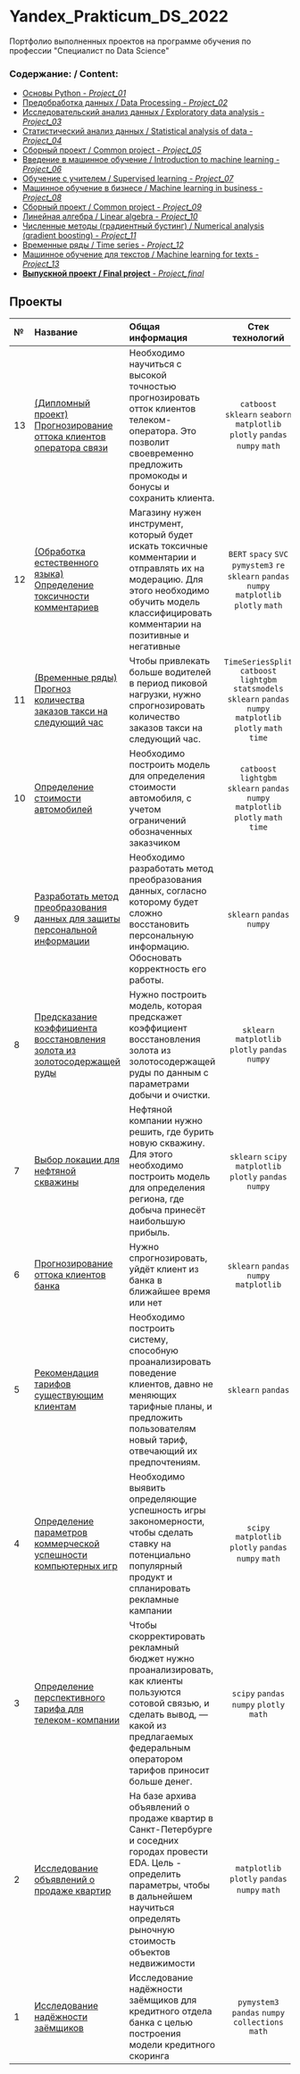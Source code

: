 # Yandex_Prakticum_DS_2022
Портфолио выполненных проектов на программе обучения по профессии "Специалист по Data Science"

### Содержание: / Content:

  - [Основы Python - *Project_01*](Музыка%20больших%20городов)
  - [Предобработка данных / Data Processing - *Project_02*](Исследование%20надежности%20заемщиков)
  - [Исследовательский анализ данных / Exploratory data analysis - *Project_03*](Исследование%20объявлений%20о%20продаже%20квартир)
  - [Статистический анализ данных / Statistical analysis of data - *Project_04*](Определение%20перспективного%20тарифа%20для%20телеком-компании)
  - [Сборный проект / Common project - *Project_05*](Исследование%20продаж%20компьютерных%20игр)
  - [Введение в машинное обучение / Introduction to machine learning  - *Project_06*](05_ml_intro_mobile_tariffs)
  - [Обучение с учителем / Supervised learning  - *Project_07*](06_customer_churn_forecasting)
  - [Машинное обучение в бизнесе / Machine learning in business  - *Project_08*](07_ml_for_business_oil_bores)
  - [Сборный проект / Common project  - *Project_09*](08_gold_recovery)
  - [Линейная алгебра / Linear algebra  - *Project_10*](09_linear_algebra)
  - [Численные методы (градиентный бустинг) / Numerical analysis (gradient boosting)  - *Project_11*](10_cars_cost_determining)
  - [Временные ряды / Time series  - *Project_12*](11_time_series_taxi_orders_forecasting)
  - [Машинное обучение для текстов / Machine learning for texts  - *Project_13*](12_nlp_toxic_texts)
  - [**Выпускной проект / Final project**  - *Project_final*](13_graduate_project_telecom_customer_churn)

## Проекты

|№| Название | Общая информация | Стек технологий |
|:---|:-------------------|:----------------------------------------------------------|:-----------:|
|13  |[(Дипломный проект) Прогнозирование оттока клиентов оператора связи](13_graduate_project_telecom_customer_churn)|Необходимо научиться с высокой точностью прогнозировать отток клиентов телеком-оператора. Это позволит своевременно предложить промокоды и бонусы и сохранить клиента.|`catboost` `sklearn` `seaborn` `matplotlib` `plotly` `pandas` `numpy` `math`|
|12  |[(Обработка естественного языка) Определение токсичности комментариев](12_nlp_toxic_texts)|Магазину нужен инструмент, который будет искать токсичные комментарии и отправлять их на модерацию. Для этого необходимо обучить модель классифицировать комментарии на позитивные и негативные|`BERT` `spacy` `SVC` `pymystem3` `re` `sklearn` `pandas` `numpy` `matplotlib` `plotly` `math`|
|11  |[(Временные ряды) Прогноз количества заказов такси на следующий час](11_time_series_taxi_orders_forecasting)|Чтобы привлекать больше водителей в период пиковой нагрузки, нужно спрогнозировать количество заказов такси на следующий час.|`TimeSeriesSplit` `catboost` `lightgbm` `statsmodels` `sklearn` `pandas` `numpy` `matplotlib` `plotly` `math` `time`|
|10  |[Определение стоимости автомобилей](10_cars_cost_determining)|Необходимо построить модель для определения стоимости автомобиля, с учетом ограничений обозначенных заказчиком|`catboost` `lightgbm` `sklearn` `pandas` `numpy` `matplotlib` `plotly` `math` `time`|
|9   |[Разработать метод преобразования данных для защиты персональной информации](09_linear_algebra)|Необходимо разработать метод преобразования данных, согласно которому будет сложно восстановить персональную информацию. Обосновать корректность его работы.|`sklearn` `pandas` `numpy` |
|8   |[Предсказание коэффициента восстановления золота из золотосодержащей руды](08_gold_recovery)|Нужно построить модель, которая предскажет коэффициент восстановления золота из золотосодержащей руды по данным с параметрами добычи и очистки.|`sklearn` `matplotlib` `plotly` `pandas` `numpy`|
|7   |[Выбор локации для нефтяной скважины](07_ml_for_business_oil_bores)|Нефтяной компании нужно решить, где бурить новую скважину. Для этого необходимо построить модель для определения региона, где добыча принесёт наибольшую прибыль.|`sklearn` `scipy` `matplotlib` `plotly` `pandas` `numpy`|
|6   |[Прогнозирование оттока клиентов банка](06_customer_churn_forecasting/06_customer_churn_forecasting.ipynb)|Нужно спрогнозировать, уйдёт клиент из банка в ближайшее время или нет|`sklearn` `pandas` `numpy` `matplotlib`|
|5   |[Рекомендация тарифов существующим клиентам](05_ml_intro_mobile_tariffs)|Необходимо построить систему, способную проанализировать поведение клиентов, давно не меняющих тарифные планы, и предложить пользователям новый тариф, отвечающий их предпочтениям.|`sklearn` `pandas`|
|4   |[Определение параметров коммерческой успешности компьютерных игр](04_game_dev_analytics)|Необходимо выявить определяющие успешность игры закономерности, чтобы сделать ставку на потенциально популярный продукт и спланировать рекламные кампании|`scipy` `matplotlib` `plotly` `pandas` `numpy` `math`|
|3   |[Определение перспективного тарифа для телеком-компании](03_statistical_data_analysis)|Чтобы скорректировать рекламный бюджет нужно проанализировать, как клиенты пользуются сотовой связью, и сделать вывод, — какой из предлагаемых федеральным оператором тарифов приносит больше денег.|`scipy` `pandas` `numpy` `plotly` `math`|
|2   |[Исследование объявлений о продаже квартир](02_real_estate_market)|На базе архива объявлений о продаже квартир в Санкт-Петербурге и соседних городах провести EDA. Цель - определить параметры, чтобы в дальнейшем научиться определять рыночную стоимость объектов недвижимости|`matplotlib` `plotly` `pandas` `numpy` `math`|
|1   |[Исследование надёжности заёмщиков](01_bank_data_preprocessing)|Исследование надёжности заёмщиков для кредитного отдела банка с целью построения модели кредитного скоринга|`pymystem3` `pandas` `numpy` `collections` `math`|

